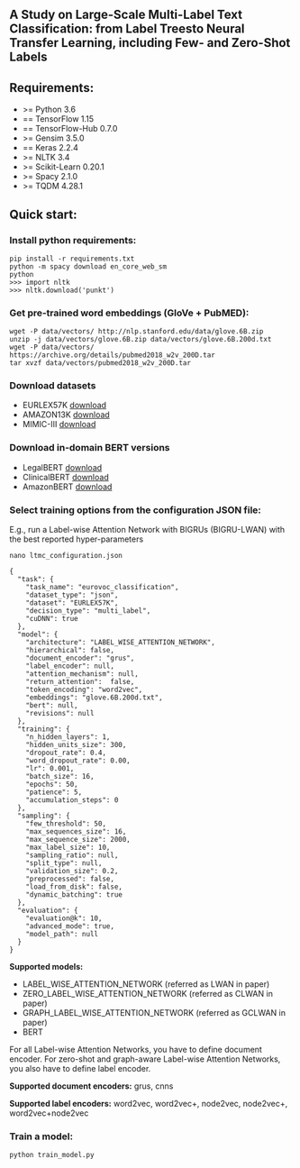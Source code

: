 ## A Study on Large-Scale Multi-Label Text Classification: from Label Treesto Neural Transfer Learning, including Few- and Zero-Shot Labels

## Requirements:

* \>= Python 3.6
* == TensorFlow 1.15
* == TensorFlow-Hub 0.7.0
* \>= Gensim 3.5.0
* == Keras 2.2.4
* \>= NLTK 3.4
* \>= Scikit-Learn 0.20.1
* \>= Spacy 2.1.0
* \>= TQDM 4.28.1

## Quick start:

### Install python requirements:

```
pip install -r requirements.txt
python -m spacy download en_core_web_sm
python
>>> import nltk
>>> nltk.download('punkt')
```

### Get pre-trained word embeddings (GloVe + PubMED):

```
wget -P data/vectors/ http://nlp.stanford.edu/data/glove.6B.zip
unzip -j data/vectors/glove.6B.zip data/vectors/glove.6B.200d.txt
wget -P data/vectors/ https://archive.org/details/pubmed2018_w2v_200D.tar
tar xvzf data/vectors/pubmed2018_w2v_200D.tar
```

### Download datasets 

* EURLEX57K [download](http://nlp.cs.aueb.gr/software_and_datasets/EURLEX57K/datasets.zip)
* AMAZON13K [download](https://drive.google.com/open?id=0B3lPMIHmG6vGYm9abnAzTU1XaTQ)
* MIMIC-III [download](https://mimic.physionet.org)

### Download in-domain BERT versions

* LegalBERT [download](legalbert.tar.gz)
* ClinicalBERT [download](https://www.dropbox.com/s/8armk04fu16algz/pretrained_bert_tf.tar.gz?dl=1)
* AmazonBERT [download](amazonbert.tar.gz)

### Select training options from the configuration JSON file:

E.g., run a Label-wise Attention Network with BIGRUs (BIGRU-LWAN) with the best reported hyper-parameters

```
nano ltmc_configuration.json

{
  "task": {
    "task_name": "eurovoc_classification",
    "dataset_type": "json",
    "dataset": "EURLEX57K",
    "decision_type": "multi_label",
    "cuDNN": true
  },
  "model": {
    "architecture": "LABEL_WISE_ATTENTION_NETWORK",
    "hierarchical": false,
    "document_encoder": "grus",
    "label_encoder": null,
    "attention_mechanism": null,
    "return_attention":  false,
    "token_encoding": "word2vec",
    "embeddings": "glove.6B.200d.txt",
    "bert": null,
    "revisions": null
  },
  "training": {
    "n_hidden_layers": 1,
    "hidden_units_size": 300,
    "dropout_rate": 0.4,
    "word_dropout_rate": 0.00,
    "lr": 0.001,
    "batch_size": 16,
    "epochs": 50,
    "patience": 5,
    "accumulation_steps": 0
  },
  "sampling": {
    "few_threshold": 50,
    "max_sequences_size": 16,
    "max_sequence_size": 2000,
    "max_label_size": 10,
    "sampling_ratio": null,
    "split_type": null,
    "validation_size": 0.2,
    "preprocessed": false,
    "load_from_disk": false,
    "dynamic_batching": true
  },
  "evaluation": {
    "evaluation@k": 10,
    "advanced_mode": true,
    "model_path": null
  }
}

```

**Supported models:** 
* LABEL_WISE_ATTENTION_NETWORK (referred as LWAN in paper)
* ZERO_LABEL_WISE_ATTENTION_NETWORK (referred as CLWAN in paper)
* GRAPH_LABEL_WISE_ATTENTION_NETWORK (referred as GCLWAN in paper)
* BERT

For all Label-wise Attention Networks, you have to define document encoder.
For zero-shot and graph-aware Label-wise Attention Networks, you also have to define label encoder.

**Supported document encoders:** grus, cnns

**Supported label encoders:** word2vec, word2vec+, node2vec, node2vec+, word2vec+node2vec

### Train a model:

```
python train_model.py
```

